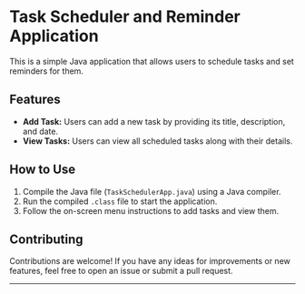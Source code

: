 # Task Scheduler and Reminder Application

This is a simple Java application that allows users to schedule tasks and set reminders for them.

## Features

- **Add Task:** Users can add a new task by providing its title, description, and date.
- **View Tasks:** Users can view all scheduled tasks along with their details.

## How to Use

1. Compile the Java file (`TaskSchedulerApp.java`) using a Java compiler.
2. Run the compiled `.class` file to start the application.
3. Follow the on-screen menu instructions to add tasks and view them.

## Contributing

Contributions are welcome! If you have any ideas for improvements or new features, feel free to open an issue or submit a pull request.

---

